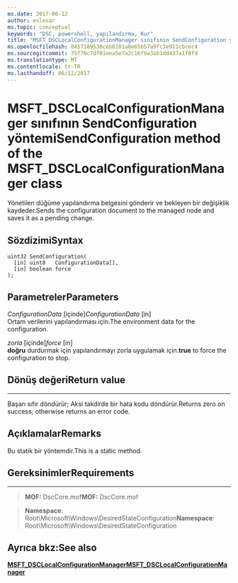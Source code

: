 ```yaml
---
ms.date: 2017-06-12
author: eslesar
ms.topic: conceptual
keywords: "DSC, powershell, yapılandırma, Kur"
title: "MSFT_DSCLocalConfigurationManager sınıfının SendConfiguration yöntemi"
ms.openlocfilehash: 8457189538ceb0181a8e65b57a9fc3e911cbcec4
ms.sourcegitcommit: 75f70c7df01eea5e7a2c16f9a3ab1dd437a1f8fd
ms.translationtype: MT
ms.contentlocale: tr-TR
ms.lasthandoff: 06/12/2017
---
```

# <a name="sendconfiguration-method-of-the-msftdsclocalconfigurationmanager-class"></a><span data-ttu-id="07152-103">MSFT_DSCLocalConfigurationManager sınıfının SendConfiguration yöntemi</span><span class="sxs-lookup"><span data-stu-id="07152-103">SendConfiguration method of the MSFT_DSCLocalConfigurationManager class</span></span>

<span data-ttu-id="07152-104">Yönetilen düğüme yapılandırma belgesini gönderir ve bekleyen bir değişiklik kaydeder.</span><span class="sxs-lookup"><span data-stu-id="07152-104">Sends the configuration document to the managed node and saves it as a pending change.</span></span>

<a name="syntax"></a><span data-ttu-id="07152-105">Sözdizimi</span><span class="sxs-lookup"><span data-stu-id="07152-105">Syntax</span></span>
------

```mof
uint32 SendConfiguration(
  [in] uint8   ConfigurationData[],
  [in] boolean force
);
```

<a name="parameters"></a><span data-ttu-id="07152-106">Parametreler</span><span class="sxs-lookup"><span data-stu-id="07152-106">Parameters</span></span>
----------

<span data-ttu-id="07152-107">*ConfigurationData* \[içinde\]</span><span class="sxs-lookup"><span data-stu-id="07152-107">*ConfigurationData* \[in\]</span></span>  
<span data-ttu-id="07152-108">Ortam verilerini yapılandırması için.</span><span class="sxs-lookup"><span data-stu-id="07152-108">The environment data for the configuration.</span></span>

<span data-ttu-id="07152-109">*zorla* \[içinde\]</span><span class="sxs-lookup"><span data-stu-id="07152-109">*force* \[in\]</span></span>  
<span data-ttu-id="07152-110">**doğru** durdurmak için yapılandırmayı zorla uygulamak için.</span><span class="sxs-lookup"><span data-stu-id="07152-110">**true** to force the configuration to stop.</span></span>

## <a name="return-value"></a><span data-ttu-id="07152-111">Dönüş değeri</span><span class="sxs-lookup"><span data-stu-id="07152-111">Return value</span></span>
------------

<span data-ttu-id="07152-112">Başarı sıfır döndürür; Aksi takdirde bir hata kodu döndürür.</span><span class="sxs-lookup"><span data-stu-id="07152-112">Returns zero on success; otherwise returns an error code.</span></span>

## <a name="remarks"></a><span data-ttu-id="07152-113">Açıklamalar</span><span class="sxs-lookup"><span data-stu-id="07152-113">Remarks</span></span>

<span data-ttu-id="07152-114">Bu statik bir yöntemdir.</span><span class="sxs-lookup"><span data-stu-id="07152-114">This is a static method.</span></span>

## <a name="requirements"></a><span data-ttu-id="07152-115">Gereksinimler</span><span class="sxs-lookup"><span data-stu-id="07152-115">Requirements</span></span>
------------
><span data-ttu-id="07152-116">**MOF:** DscCore.mof</span><span class="sxs-lookup"><span data-stu-id="07152-116">**MOF:** DscCore.mof</span></span>

><span data-ttu-id="07152-117">**Namespace**: Root\Microsoft\Windows\DesiredStateConfiguration</span><span class="sxs-lookup"><span data-stu-id="07152-117">**Namespace**: Root\Microsoft\Windows\DesiredStateConfiguration</span></span>


## <a name="see-also"></a><span data-ttu-id="07152-118">Ayrıca bkz:</span><span class="sxs-lookup"><span data-stu-id="07152-118">See also</span></span>


[<span data-ttu-id="07152-119">**MSFT_DSCLocalConfigurationManager**</span><span class="sxs-lookup"><span data-stu-id="07152-119">**MSFT_DSCLocalConfigurationManager**</span></span>](msft-dsclocalconfigurationmanager.md)


 

 



